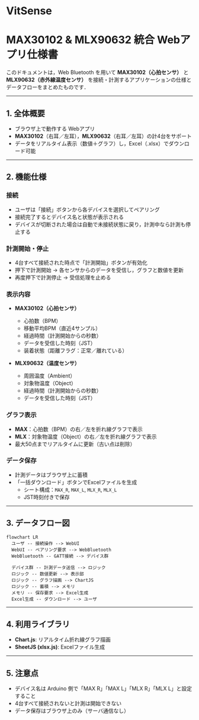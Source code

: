 # VitSense
# MAX30102 & MLX90632 統合 Webアプリ仕様書

このドキュメントは，Web Bluetooth を用いて **MAX30102（心拍センサ）** と **MLX90632（赤外線温度センサ）** を接続・計測するアプリケーションの仕様とデータフローをまとめたものです．

---

## 1. 全体概要
- ブラウザ上で動作する Webアプリ
- **MAX30102**（右耳／左耳），**MLX90632**（右耳／左耳）の計4台をサポート
- データをリアルタイム表示（数値＋グラフ）し，Excel（.xlsx）でダウンロード可能

---

## 2. 機能仕様

### 接続
- ユーザは「接続」ボタンから各デバイスを選択してペアリング
- 接続完了するとデバイス名と状態が表示される
- デバイスが切断された場合は自動で未接続状態に戻り，計測中なら計測も停止する

### 計測開始・停止
- 4台すべて接続された時点で「計測開始」ボタンが有効化
- 押下で計測開始 → 各センサからのデータを受信し，グラフと数値を更新
- 再度押下で計測停止 → 受信処理を止める

### 表示内容
- **MAX30102（心拍センサ）**
  - 心拍数（BPM）
  - 移動平均BPM（直近4サンプル）
  - 経過時間（計測開始からの秒数）
  - データを受信した時刻（JST）
  - 装着状態（距離フラグ：正常／離れている）

- **MLX90632（温度センサ）**
  - 周囲温度（Ambient）
  - 対象物温度（Object）
  - 経過時間（計測開始からの秒数）
  - データを受信した時刻（JST）

### グラフ表示
- **MAX**：心拍数（BPM）の右／左を折れ線グラフで表示
- **MLX**：対象物温度（Object）の右／左を折れ線グラフで表示
- 最大50点までリアルタイムに更新（古い点は削除）

### データ保存
- 計測データはブラウザ上に蓄積
- 「一括ダウンロード」ボタンでExcelファイルを生成
  - シート構成：`MAX_R`, `MAX_L`, `MLX_R`, `MLX_L`
  - JST時刻付きで保存

---

## 3. データフロー図

```mermaid
flowchart LR
  ユーザ -- 接続操作 --> WebUI
  WebUI -- ペアリング要求 --> WebBluetooth
  WebBluetooth -- GATT接続 --> デバイス群

  デバイス群 -- 計測データ送信 --> ロジック
  ロジック -- 数値更新 --> 表示部
  ロジック -- グラフ描画 --> ChartJS
  ロジック -- 蓄積 --> メモリ
  メモリ -- 保存要求 --> Excel生成
  Excel生成 -- ダウンロード --> ユーザ
```

---

## 4. 利用ライブラリ
- **Chart.js**: リアルタイム折れ線グラフ描画
- **SheetJS (xlsx.js)**: Excelファイル生成

---

## 5. 注意点
- デバイス名は Arduino 側で「MAX R」「MAX L」「MLX R」「MLX L」と設定すること
- 4台すべて接続されないと計測は開始できない
- データ保存はブラウザ上のみ（サーバ通信なし）

